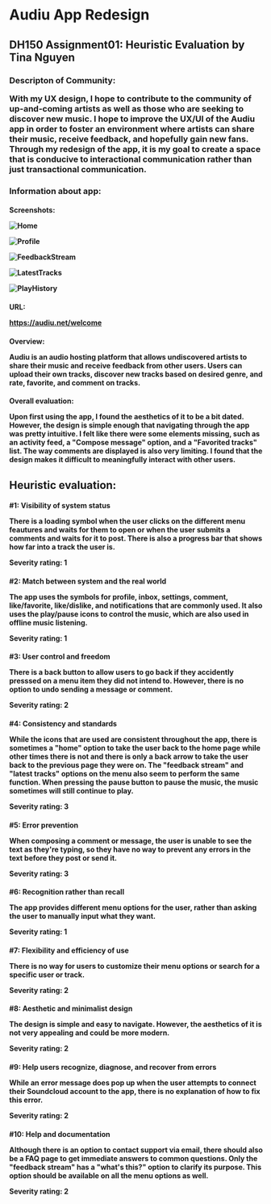 <h1>Audiu App Redesign

<h2>DH150 Assignment01: Heuristic Evaluation by Tina Nguyen

<h3>Descripton of Community: 
  
  With my UX design, I hope to contribute to the community of up-and-coming artists as well as those who are seeking to discover new music. I hope to improve the UX/UI of the Audiu app in order to foster an environment where artists can share their music, receive feedback, and hopefully gain new fans. Through my redesign of the app, it is my goal to create a space that is conducive to interactional communication rather than just transactional communication. 

<h3>Information about app: 
  
  <h4>Screenshots:
  
  ![Home](https://github.com/tinguy16/DH150-2020W/blob/master/IMG_3900.PNG)

  ![Profile](https://github.com/tinguy16/DH150-2020W/blob/master/IMG_3901.PNG)
  
  ![FeedbackStream](https://github.com/tinguy16/DH150-2020W/blob/master/IMG_3902.PNG)
  
  ![LatestTracks](https://github.com/tinguy16/DH150-2020W/blob/master/IMG_3903.PNG)
  
   ![PlayHistory](https://github.com/tinguy16/DH150-2020W/blob/master/IMG_3904.PNG)
  
  <h4>URL: 
  
  https://audiu.net/welcome
  
  <h4>Overview: 
  
  Audiu is an audio hosting platform that allows undiscovered artists to share their music and receive feedback from other users. Users can upload their own tracks, discover new tracks based on desired genre, and rate, favorite, and comment on tracks. 
  <h4>Overall evaluation: 
  
  Upon first using the app, I found the aesthetics of it to be a bit dated. However, the design is simple enough that navigating through the app was pretty intuitive. I felt like there were some elements missing, such as an activity feed, a "Compose message" option, and a "Favorited tracks" list. The way comments are displayed is also very limiting. I found that the design makes it difficult to meaningfully interact with other users. 


<h2>Heuristic evaluation:

<h4>#1: Visibility of system status
  
There is a loading symbol when the user clicks on the different menu feautures and waits for them to open or when the user submits a comments and waits for it to post. There is also a progress bar that shows how far into a track the user is. 

Severity rating: 1

<h4>#2: Match between system and the real world
  
The app uses the symbols for profile, inbox, settings, comment, like/favorite, like/dislike, and notifications that are commonly used. It also uses the play/pause icons to control the music, which are also used in offline music listening. 

Severity rating: 1

<h4>#3: User control and freedom
  
There is a back button to allow users to go back if they accidently presssed on a menu item they did not intend to. However, there is no option to undo sending a message or comment. 

Severity rating: 2

<h4>#4: Consistency and standards
  
While the icons that are used are consistent throughout the app, there is sometimes a "home" option to take the user back to the home page while other times there is not and there is only a back arrow to take the user back to the previous page they were on. The "feedback stream" and "latest tracks" options on the menu also seem to perform the same function. When pressing the pause button to pause the music, the music sometimes will still continue to play. 

Severity rating: 3

<h4>#5: Error prevention
  
When composing a comment or message, the user is unable to see the text as they're typing, so they have no way to prevent any errors in the text before they post or send it. 

Severity rating: 3

<h4>#6: Recognition rather than recall
  
The app provides different menu options for the user, rather than asking the user to manually input what they want. 

Severity rating: 1

<h4>#7: Flexibility and efficiency of use
  
There is no way for users to customize their menu options or search for a specific user or track. 

Severity rating: 2

<h4>#8: Aesthetic and minimalist design
  
The design is simple and easy to navigate. However, the aesthetics of it is not very appealing and could be more modern. 

Severity rating: 2

<h4>#9: Help users recognize, diagnose, and recover from errors
  
While an error message does pop up when the user attempts to connect their Soundcloud account to the app, there is no explanation of how to fix this error. 

Severity rating: 2

<h4>#10: Help and documentation
  
Although there is an option to contact support via email, there should also be a FAQ page to get immediate answers to common questions. Only the "feedback stream" has a "what's this?" option to clarify its purpose. This option should be available on all the menu options as well. 

Severity rating: 2
